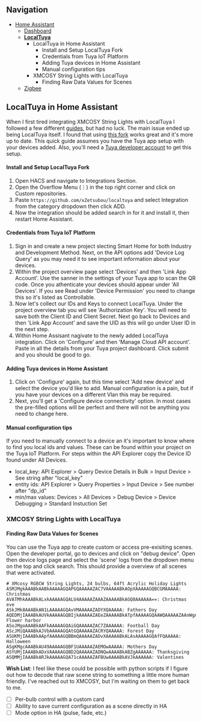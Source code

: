 ## Navigation
* [Home Assistant](https://github.com/TechHutTV/homelab/tree/main/homeassistant)
  - [Dashboard](https://github.com/TechHutTV/homelab/tree/main/homeassistant/dashboard)
  - [__LocalTuya__](https://github.com/TechHutTV/homelab/tree/main/homeassistant/localtuya)
    - LocalTuya in Home Assistant
      - Install and Setup LocalTuya Fork
      - Credentials from Tuya IoT Platform
      - Adding Tuya devices in Home Assistant
      - Manual configuration tips
    - XMCOSY String Lights with LocalTuya
      - Finding Raw Data Values for Scenes
  - [Zigbee](https://github.com/TechHutTV/homelab/tree/main/homeassistant/zigbee)

## LocalTuya in Home Assistant
When I first tired integrating XMCOSY String Lights with LocalTuya I followed a few different [guides](https://thehelpfulidiot.com/integrating-xmcosy-outdoor-string-lights-with-home-assistant-locally), but had no luck. The main issue ended up being LocalTuya itself. I found that using [this fork](https://github.com/xZetsubou/localtuya) works great and it's more up to date. This quick guide assumes you have the Tuya app setup with your devices added. Also, you'll need a [Tuya developer account](https://platform.tuya.com/) to get this setup.

#### Install and Setup LocalTuya Fork
1. Open HACS and navigate to Integrations Section.
2. Open the Overflow Menu (⋮) in the top right corner and click on Custom repositories.
3. Paste ```https://github.com/xZetsubou/localtuya``` and select Integration from the category dropdown then click ADD.
4. Now the integration should be added search in for it and install it, then restart Home Assistant.

#### Credentials from Tuya IoT Platform
1. Sign in and create a new project slecting Smart Home for both Industry and Development Method. Next, on the API options add 'Device Log Query' as you may need it to see important information about your devices.
2. Within the project overview page select 'Devices' and then 'Link App Account'. Use the sanner in the settings of your Tuya app to scan the QR code. Once you athenticate your devices should appear under 'All Devices'. If you see Read under 'Device Permission' you need to change this so it's listed as Controllable.
3. Now let's collect our IDs and Keys to connect LocalTuya. Under the project overview tab you will see 'Authorization Key'. You will need to save both the Client ID and Client Secret. Next go back to Devices and then 'Link App Account' and save the UID as this will go under User ID in the next step.
4. Within Home Assisant nagivate to the newly added LocalTuya integration. Click on 'Configure' and then 'Manage Cloud API account'. Paste in all the details from your Tuya project dashboard. Click submit and you should be good to go.

#### Adding Tuya devices in Home Assistant
1. Click on 'Configure' again, but this time select 'Add new device' and select the device you'd like to add. Manual configuration is a pain, but if you have your devices on a different Vlan this may be required.
2. Next, you'll get a 'Configure device connectivity' option. In most cases the pre-filled options will be perfect and there will not be anything you need to change here.
#### Manual configuration tips
If you need to manually connect to a device an it's important to know where to find you local ids and values. These can be found within your project on the Tuya IoT Platform. For steps within the API Explorer copy the Device ID found under All Devices.
* local_key: API Explorer > Query Device Details in Bulk > Input Device > See string after "local_key"
* entity ids: API Explorer > Query Properties > Input Device > See number after "dp_id"
* min/max values: Devices > All Devices > Debug Device > Device Debugging > Standard Instuction Set

### XMCOSY String Lights with LocalTuya

#### Finding Raw Data Values for Scenes
You can use the Tuya app to create custom or access pre-exisiting scenes. Open the developer portal, go to devices and click on "debug device". Open then device logs page and select the 'scene' logs from the dropdown menu on the top and click search. This should provide a overview of all scenes that were activated.

```
# XMcosy RGBCW String Lights, 24 bulbs, 64ft Acrylic Holiday Lights
ASMJMgkAAABkAABkAAAAAGQAPGQAAAAAZAC7VAAAAABkAOpXAAAAAGQBCGMAAAAA: Christmas
AVATMhkAAABkALxkAAAAAGQALU4AAAAAZAAAZAAAAABkAGQ8AAAAAA==: Christmas eve
ASkJMk8AAABkAN1LAAAAAGQAvVMAAAAAZADYXQAAAAA: Fathers Day
AQEDMjIAAABkAUVkAAAAAGQBIjkAAAAAZAEeZAAAAABkATpfAAAAAGQAAWQAAAAAZAAnWgAAAAA=: Flower harbor
ASoJMgoAAABkAAFkAAAAAGQAiGQAAAAAZAC7ZAAAAAA: Football Day
AScJMiQAAABkAJVbAAAAAGQAtGQAAAAAZACRYQAAAAA: Forest Day
ASUKMjIAAABkAApfAAAAAGQBBmQAAAAAZADvXAAAAABkALAsAAAAAGQAfFQAAAAA: Halloween
ASgKMgcAAABkAU49AAAAAGQBF1UAAAAAZAEMOwAAAAA: Mothers Day
ASYUMjIAAABkADxVAAAAAGQBD2QAAAAAZADNQwAAAABkABZgAAAAAA: Thanksgiving
ASQMMjIAAABkARJkAAAAAGQA71cAAAAAZAFBUwAAAABkAVJkAAAAAA: Valentines
```
__Wish List__: I feel like these could be possible with python scripts if I figure out how to decode that raw scene string to something a little more human friendly. I've reached out to XMCOSY, but I'm waiting on them to get back to me.
- [ ] Per-bulb control with a custom card
- [ ] Ability to save current configuration as a scene directly in HA
- [ ] Mode option in HA (pulse, fade, etc.)
